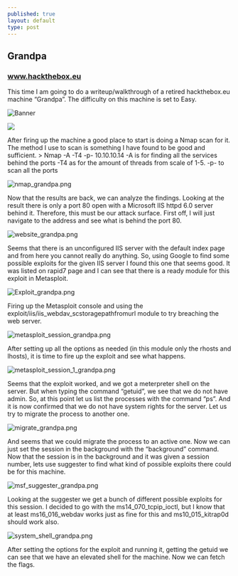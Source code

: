 ```yaml
---
published: true
layout: default
type: post
---
```

## Grandpa
### www.hackthebox.eu

This time I am going to do a writeup/walkthrough of a retired hackthebox.eu machine “Grandpa”. The difficulty on this machine is set to Easy.


![Banner](/images/_grandpa.png)

![]({{site.baseurl}}/https://github.com/ThePolarSheep/thepolarsheep.github.io/blob/master/_posts/_grandpa.png)

After firing up the machine a good place to start is doing a Nmap scan for it. The method I use to scan is something I have found to be good and sufficient. 
	> Nmap -A -T4 -p- 10.10.10.14
	-A is for finding all the services behind the ports
	-T4 as for the amount of threads from scale of 1-5. 
	-p- to scan all the ports
    
![nmap_grandpa.png]({{site.baseurl}}/_posts/nmap_grandpa.png)

Now that the results are back, we can analyze the findings. Looking at the result there is only a port 80 open with a Microsoft IIS httpd 6.0 server behind it. Therefore, this must be our attack surface. First off, I will just navigate to the address and see what is behind the port 80.

![website_grandpa.png]({{site.baseurl}}/_posts/website_grandpa.png)

Seems that there is an unconfigured IIS server with the default index page and from here you cannot really do anything. So, using Google to find some possible exploits for the given IIS server I found this one that seems good. It was listed on rapid7 page and I can see that there is a ready module for this exploit in Metasploit.

![Exploit_grandpa.png]({{site.baseurl}}/_posts/Exploit_grandpa.png)

Firing up the Metasploit console and using the exploit/iis/iis_webdav_scstoragepathfromurl module to try breaching the web server.

![metasploit_session_grandpa.png]({{site.baseurl}}/_posts/metasploit_session_grandpa.png)

After setting up all the options as needed (in this module only the rhosts and lhosts), it is time to fire up the exploit and see what happens.

![metasploit_session_1_grandpa.png]({{site.baseurl}}/_posts/metasploit_session_1_grandpa.png)

Seems that the exploit worked, and we got a meterpreter shell on the server. But when typing the command “getuid”, we see that we do not have admin. So, at this point let us list the processes with the command “ps”. And it is now confirmed that we do not have system rights for the server. Let us try to migrate the process to another one.

![migrate_grandpa.png]({{site.baseurl}}/_posts/migrate_grandpa.png)

And seems that we could migrate the process to an active one. Now we can just set the session in the background with the “background” command.
Now that the session is in the background and it was given a session number, lets use suggester to find what kind of possible exploits there could be for this machine.

![msf_suggester_grandpa.png]({{site.baseurl}}/_posts/msf_suggester_grandpa.png)

Looking at the suggester we get a bunch of different possible exploits for this session. I decided to go with the ms14_070_tcpip_ioctl, but I know that at least ms16_016_webdav works just as fine for this and ms10_015_kitrap0d should work also. 

![system_shell_grandpa.png]({{site.baseurl}}/_posts/system_shell_grandpa.png)

After setting the options for the exploit and running it, getting the getuid we can see that we have an elevated shell for the machine. Now we can fetch the flags.
